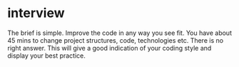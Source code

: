 # interview

The brief is simple. Improve the code in any way you see fit. You have about 45 mins to change project structures, code, technologies etc. 
There is no right answer. This will give a good indication of your coding style and display your best practice. 
